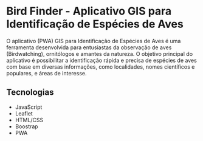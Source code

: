 # Bird Finder - Aplicativo GIS para Identificação de Espécies de Aves

O aplicativo (PWA) GIS para Identificação de Espécies de Aves é uma ferramenta desenvolvida para entusiastas da observação de aves (Birdwatching), ornitólogos e amantes da natureza. O objetivo principal do aplicativo é possibilitar a identificação rápida e precisa de espécies de aves com base em diversas informações, como localidades, nomes científicos e populares, e áreas de interesse.

## Tecnologias

- JavaScript
- Leaflet
- HTML/CSS
- Boostrap
- PWA